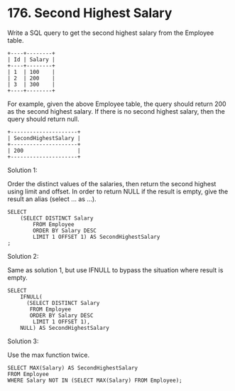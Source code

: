 # 176. Second Highest Salary

Write a SQL query to get the second highest salary from the Employee table.
```
+----+--------+
| Id | Salary |
+----+--------+
| 1  | 100    |
| 2  | 200    |
| 3  | 300    |
+----+--------+
```
For example, given the above Employee table, the query should return 200 as the second highest salary. If there is no second highest salary, then the query should return null.
```
+---------------------+
| SecondHighestSalary |
+---------------------+
| 200                 |
+---------------------+
```



Solution 1: 

Order the distinct values of the salaries, 
then return the second highest using limit and offset.
In order to return NULL if the result is empty,
give the result an alias (select ... as ...).
```
SELECT
    (SELECT DISTINCT Salary
        FROM Employee
        ORDER BY Salary DESC
        LIMIT 1 OFFSET 1) AS SecondHighestSalary
;
```


Solution 2: 

Same as solution 1, 
but use IFNULL to bypass the situation where result is empty.
```
SELECT
    IFNULL(
      (SELECT DISTINCT Salary
       FROM Employee
       ORDER BY Salary DESC
        LIMIT 1 OFFSET 1),
    NULL) AS SecondHighestSalary
```

Solution 3:



Use the max function twice.
```
SELECT MAX(Salary) AS SecondHighestSalary 
FROM Employee 
WHERE Salary NOT IN (SELECT MAX(Salary) FROM Employee);
```



